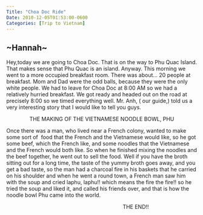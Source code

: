 ```yaml
---
Title: "Choa Doc Ride"
Date: 2010-12-05T01:53:00-0600
Categories: [Trip to Vietnam]
---
```


## \~Hannah\~  

Hey,today we are going to Choa Doc. That is on the way to Phu Quac
Island. That makes sense that Phu Quac is an island. Anyway. This
morning we went to a more occupied breakfast room. There was about... 20
people at breakfast. Mom and Dad were the odd balls, because they were
the only white people. We had to leave for Choa Doc at 8:00 AM so we had
a relatively hurried breakfast. We got ready and headed out on the road
at precisely 8:00 so we timed everything well. Mr. Anh, ( our guide,)
told us a very interesting story that I would like to tell you guys.

<div style="text-align: center;">

THE MAKING OF THE VIETNAMESE NOODLE BOWL, PHU

</div>

Once there was a man, who lived near a French colony, wanted to make
some sort of  food that the French and the Vietnamese would like, so he
got some beef, which the French like, and some noodles that the
Vietnamese and the French would both like. So when he finished mixing
the noodles and the beef together, he went out to sell the food. Well if
you have the broth sitting out for a long time, the taste of the yummy
broth goes away, and you get a bad taste, so the man had a charcoal fire
in his baskets that he carried on his shoulder and when he went a round
town, a French man saw him with the soup and cried laphu, laphu!! which
means the fire the fire!! so he tried the soup and liked it, and called
his friends over, and that is how the noodle bowl Phu came into the
world.

                                                                        
     THE END!!

